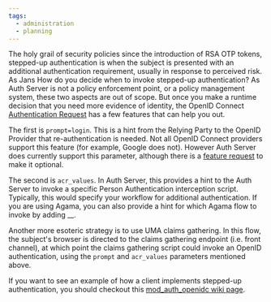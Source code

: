 ```yaml
---
tags:
  - administration
  - planning
---
```


The holy grail of security policies since the introduction of RSA OTP tokens,
stepped-up authentication is when the subject is presented with an additional
authentication requirement, usually in response to perceived risk. As Jans
How do you decide when to invoke stepped-up authentication? As Auth Server is not
a policy enforcement point, or a policy management system, these two aspects are
out of scope. But once you make a runtime decision that you need more evidence
of identity, the OpenID Connect [Authentication Request](https://openid.net/specs/openid-connect-core-1_0.html#AuthRequest) has a few features that can help you out.

The first is `prompt=login`. This is a hint from the Relying Party to the
OpenID Provider that re-authentication is needed. Not all OpenID Connect
providers support this feature (for example, Google does not).  However
Auth Server does currently support this parameter, although there is a
[feature request](https://github.com/JanssenProject/jans/issues/3006) to make it
optional.

The second is `acr_values`. In Auth Server, this provides a hint to the
Auth Server to invoke a specific Person Authentication interception script.
Typically, this would specify your workflow for additional authentication.
If you are using Agama, you can also provide a hint for which Agama flow to
invoke by adding __.

Another more esoteric strategy is to use UMA claims gathering. In this flow,
the subject's browser is directed to the claims gathering endpoint (i.e.
front channel), at which point the claims gathering script could invoke an
OpenID authentication, using the `prompt` and `acr_values` parameters mentioned
above.

If you want to see an example of how a client implements stepped-up
authentication, you should checkout this [mod_auth_openidc wiki page](https://github.com/zmartzone/mod_auth_openidc/wiki/Step-up-Authentication).
